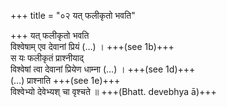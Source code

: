 +++
title = "०२ यत् फलीकृतो भवति"

+++
यत् फलीकृतो भवति  
विश्वेषाम् एव देवानां प्रियं (…) । +++(see 1b)+++  
स यः फलीकृतं प्राश्नीयाद्  
विश्वेषां त्वा देवानां प्रियेण धाम्ना (…) । +++(see 1d)+++  
(…) प्राश्नाति +++(see 1e)+++  
विश्वेभ्यो देवेभ्यश् चा वृश्चते ॥ +++(Bhatt. devebhya ā)+++